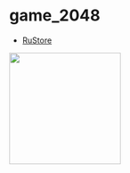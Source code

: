 # game_2048
- [RuStore](https://www.rustore.ru/catalog/app/com.example.game_2048)

<img src="https://i.imgur.com/XlBxypv.png" width="200"/>
